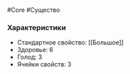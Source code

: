 #Core #Существо

### Характеристики

- Стандартное свойство: [[Большое]]
- Здоровье: 6
- Голод: 3
- Ячейки свойств: 3